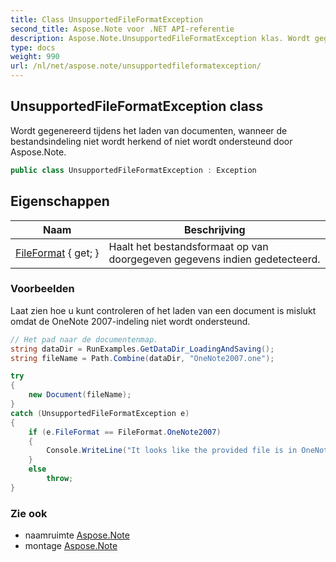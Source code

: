 ```yaml
---
title: Class UnsupportedFileFormatException
second_title: Aspose.Note voor .NET API-referentie
description: Aspose.Note.UnsupportedFileFormatException klas. Wordt gegenereerd tijdens het laden van documenten wanneer de bestandsindeling niet wordt herkend of niet wordt ondersteund door Aspose.Note.
type: docs
weight: 990
url: /nl/net/aspose.note/unsupportedfileformatexception/
---
```

## UnsupportedFileFormatException class

Wordt gegenereerd tijdens het laden van documenten, wanneer de bestandsindeling niet wordt herkend of niet wordt ondersteund door Aspose.Note.

```csharp
public class UnsupportedFileFormatException : Exception
```

## Eigenschappen

| Naam | Beschrijving |
| --- | --- |
| [FileFormat](../../aspose.note/unsupportedfileformatexception/fileformat/) { get; } | Haalt het bestandsformaat op van doorgegeven gegevens indien gedetecteerd. |

### Voorbeelden

Laat zien hoe u kunt controleren of het laden van een document is mislukt omdat de OneNote 2007-indeling niet wordt ondersteund.

```csharp
// Het pad naar de documentenmap.
string dataDir = RunExamples.GetDataDir_LoadingAndSaving();
string fileName = Path.Combine(dataDir, "OneNote2007.one");

try
{
    new Document(fileName);
}
catch (UnsupportedFileFormatException e)
{
    if (e.FileFormat == FileFormat.OneNote2007)
    {
        Console.WriteLine("It looks like the provided file is in OneNote 2007 format that is not supported.");
    }
    else
        throw;
}
```

### Zie ook

* naamruimte [Aspose.Note](../../aspose.note/)
* montage [Aspose.Note](../../)


